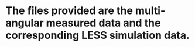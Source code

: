 # The files provided are the multi-angular measured data and the corresponding LESS simulation data.
